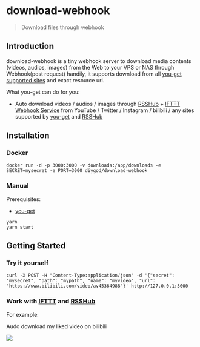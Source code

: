 # download-webhook

> Download files through webhook

## Introduction

download-webhook is a tiny webhook server to download media contents (videos, audios, images) from the Web to your VPS or NAS through Webhook(post request) handily, it supports download from all [you-get supported sites](https://github.com/soimort/you-get#supported-sites) and exact resource url.

What you-get can do for you:

- Auto download videos / audios / images through [RSSHub](https://github.com/DIYgod/RSSHub) + [IFTTT Webhook Service](https://help.ifttt.com/hc/en-us/articles/115010230347-The-Webhooks-Service) from YouTube / Twitter / Instagram / bilibili / any sites supported by [you-get](https://github.com/soimort/you-get#supported-sites) and [RSSHub](https://github.com/DIYgod/RSSHub)

## Installation

### Docker

```
docker run -d -p 3000:3000 -v downloads:/app/downloads -e SECRET=mysecret -e PORT=3000 diygod/download-webhook
```

### Manual

Prerequisites:

- [you-get](https://github.com/soimort/you-get)

```
yarn
yarn start
```

## Getting Started

### Try it yourself

```
curl -X POST -H "Content-Type:application/json" -d '{"secret": "mysecret", "path": "mypath", "name": "myvideo", "url": "https://www.bilibili.com/video/av45364988"}' http://127.0.0.1:3000
```

### Work with [IFTTT](https://ifttt.com) and [RSSHub](https://github.com/DIYgod/RSSHub)

For example:

Audo download my liked video on bilibili

![](https://i.loli.net/2019/05/31/5cf105491baa262840.jpg)